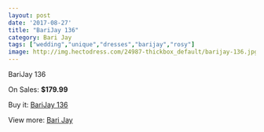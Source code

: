 ```yaml
---
layout: post
date: '2017-08-27'
title: "BariJay 136"
category: Bari Jay
tags: ["wedding","unique","dresses","barijay","rosy"]
image: http://img.hectodress.com/24987-thickbox_default/barijay-136.jpg
---
```

BariJay 136

On Sales: **$179.99**
<a href="https://www.hectodress.com/bari-jay/11477-barijay-136.html"><amp-img layout="responsive" width="600" height="600" src="//img.hectodress.com/24987-thickbox_default/barijay-136.jpg" alt="BariJay 136 0" /></a>
<a href="https://www.hectodress.com/bari-jay/11477-barijay-136.html"><amp-img layout="responsive" width="600" height="600" src="//img.hectodress.com/24988-thickbox_default/barijay-136.jpg" alt="BariJay 136 1" /></a>

Buy it: [BariJay 136](https://www.hectodress.com/bari-jay/11477-barijay-136.html "BariJay 136")

View more: [Bari Jay](https://www.hectodress.com/183-bari-jay "Bari Jay")